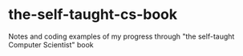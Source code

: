 # the-self-taught-cs-book
Notes and coding examples of my progress through "the self-taught Computer Scientist" book
